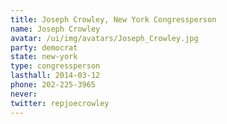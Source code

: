 ```yaml
---
title: Joseph Crowley, New York Congressperson
name: Joseph Crowley
avatar: /ui/img/avatars/Joseph_Crowley.jpg
party: democrat
state: new-york
type: congressperson
lasthall: 2014-03-12
phone: 202-225-3965
never:
twitter: repjoecrowley
---
```

